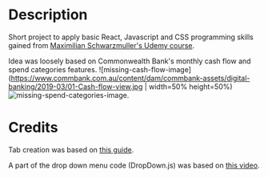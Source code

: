 # Description
Short project to apply basic React, Javascript and CSS programming skills gained from [Maximilian Schwarzmuller's Udemy course](https://www.udemy.com/course/react-the-complete-guide-incl-redux/).

Idea was loosely based on Commonwealth Bank's monthly cash flow and spend categories features. 
![missing-cash-flow-image](https://www.commbank.com.au/content/dam/commbank-assets/digital-banking/2019-03/01-Cash-flow-view.jpg | width=50% height=50%) ![missing-spend-categories-image](https://www.commbank.com.au/content/dam/commbank-assets/digital-banking/2019-03/01-Cash-flow-view.jpg).

# Credits
Tab creation was based on [this guide](https://blog.logrocket.com/how-to-build-tab-component-react/).

A part of the drop down menu code (DropDown.js) was based on [this video](https://www.youtube.com/watch?v=IF6k0uZuypA).
